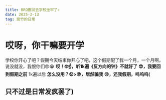 ```yaml
---
title: BRO要回去学校坐牢了💀
date: 2025-2-13
tag: 腐竹的日常
---
```

# 哎呀，你干嘛要开学
学校你开心了吧？假期今天结束你开心了吧，这个假期配了我一个月，一个月啊，说没就没，我恨你们😡😭
**哎！🤓☝️，听1k遍《反方向的钟》不就好了**
**😎，我要回到假期之前**
1k遍以后
**怎么没用？😧>😡，居然骗我**
**😢，还我假期，呜呜呜(**
## 只不过是日常发疯罢了)